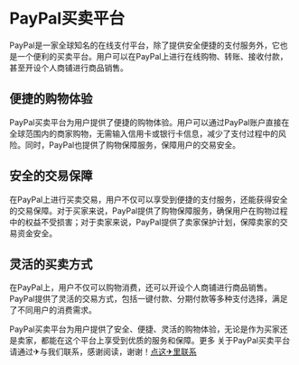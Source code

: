 # PayPal买卖平台

PayPal是一家全球知名的在线支付平台，除了提供安全便捷的支付服务外，它也是一个便利的买卖平台。用户可以在PayPal上进行在线购物、转账、接收付款，甚至开设个人商铺进行商品销售。

## 便捷的购物体验

PayPal买卖平台为用户提供了便捷的购物体验。用户可以通过PayPal账户直接在全球范围内的商家购物，无需输入信用卡或银行卡信息，减少了支付过程中的风险。同时，PayPal也提供了购物保障服务，保障用户的交易安全。

## 安全的交易保障

在PayPal上进行买卖交易，用户不仅可以享受到便捷的支付服务，还能获得安全的交易保障。对于买家来说，PayPal提供了购物保障服务，确保用户在购物过程中的权益不受损害；对于卖家来说，PayPal提供了卖家保护计划，保障卖家的交易资金安全。

## 灵活的买卖方式

在PayPal上，用户不仅可以购物消费，还可以开设个人商铺进行商品销售。PayPal提供了灵活的交易方式，包括一键付款、分期付款等多种支付选择，满足了不同用户的消费需求。

PayPal买卖平台为用户提供了安全、便捷、灵活的购物体验，无论是作为买家还是卖家，都能在这个平台上享受到优质的服务和保障。更多 关于PayPal买卖平台 请通过✈与我们联系，感谢阅读，谢谢！[点这✈里联系](https://ads.k02.cc)